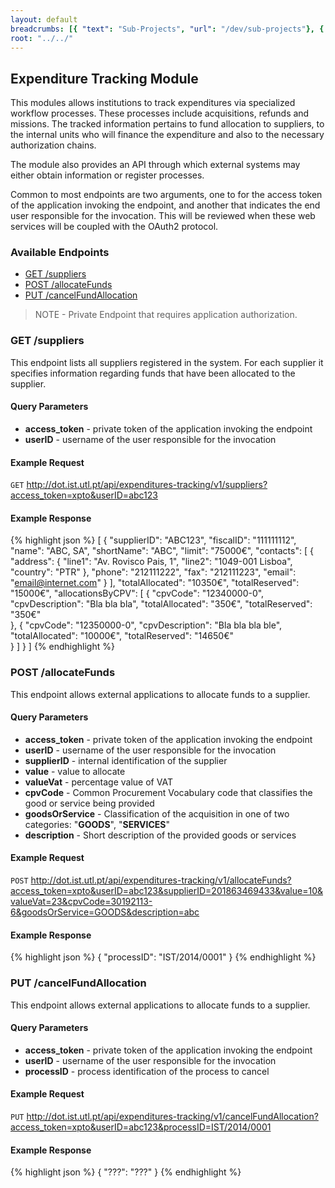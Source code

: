 ```yaml
---
layout: default
breadcrumbs: [{ "text": "Sub-Projects", "url": "/dev/sub-projects"}, { "text": "Expenditure Tracking", "url": "/dev/sub-projects/expenditureTrackingModule"}]
root: "../../"
---
```


## Expenditure Tracking Module

This modules allows institutions to track expenditures via specialized workflow
processes. These processes include acquisitions, refunds and missions. The 
tracked information pertains to fund allocation to suppliers, to the internal
units who will finance the expenditure and also to the necessary authorization
chains.

The module also provides an API through which external systems may either 
obtain information or register processes.

Common to most endpoints are two arguments, one to for the access token of 
the application invoking the endpoint, and another that indicates the end 
user responsible for the invocation. This will be reviewed when these web 
services will be coupled with the OAuth2 protocol.


### Available Endpoints
* [GET /suppliers](#toc_2)  <i class="icon-lock"></i>
* [POST /allocateFunds](#toc_3)  <i class="icon-lock"></i>
* [PUT /cancelFundAllocation](#toc_4)  <i class="icon-lock"></i>


> <span>NOTE</span>
> <i class="icon-lock"></i> - Private Endpoint that requires application authorization.      



### GET /suppliers

<i class="icon-lock"></i>

This endpoint lists all suppliers registered in the system. For each supplier
it specifies information regarding funds that have been allocated to the
supplier.

#### Query Parameters
 - **access_token** - private token of the application invoking the endpoint
 - **userID** - username of the user responsible for the invocation


#### Example Request
```GET``` http://dot.ist.utl.pt/api/expenditures-tracking/v1/suppliers?access_token=xpto&userID=abc123

#### Example Response
{% highlight json %}
[
	{
		"supplierID": "ABC123",
		"fiscalID": "111111112",
		"name": "ABC, SA",
		"shortName": "ABC",
		"limit": "75000€",
		"contacts": [
			{
				"address": {
					"line1": "Av. Rovisco Pais, 1",
					"line2": "1049-001 Lisboa",
					"country": "PTR"
				},
				"phone": "212111222",
				"fax": "212111223",
				"email": "email@internet.com"
			}
		],
		"totalAllocated": "10350€",
		"totalReserved": "15000€",
		"allocationsByCPV": [
			{
				"cpvCode": "12340000-0",
				"cpvDescription": "Bla bla bla",
				"totalAllocated": "350€",
				"totalReserved": "350€"				
			},
			{
				"cpvCode": "12350000-0",
				"cpvDescription": "Bla bla bla ble",
				"totalAllocated": "10000€",
				"totalReserved": "14650€"				
			}
		]
	}
]
{% endhighlight %}



### POST /allocateFunds

<i class="icon-lock"></i>

This endpoint allows external applications to allocate funds to a supplier.


#### Query Parameters
 - **access_token** - private token of the application invoking the endpoint
 - **userID** - username of the user responsible for the invocation
 - **supplierID** - internal identification of the supplier
 - **value** - value to allocate
 - **valueVat** - percentage value of VAT
 - **cpvCode** - Common Procurement Vocabulary code that classifies the good or service being provided
 - **goodsOrService** - Classification of the acquisition in one of two categories: "**GOODS**", "**SERVICES**"
 - **description** - Short description of the provided goods or services


#### Example Request
```POST``` http://dot.ist.utl.pt/api/expenditures-tracking/v1/allocateFunds?access_token=xpto&userID=abc123&supplierID=201863469433&value=10&valueVat=23&cpvCode=30192113-6&goodsOrService=GOODS&description=abc

#### Example Response
{% highlight json %}
{
	"processID": "IST/2014/0001"
}
{% endhighlight %}



### PUT /cancelFundAllocation

<i class="icon-lock"></i>

This endpoint allows external applications to allocate funds to a supplier.

#### Query Parameters
 - **access_token** - private token of the application invoking the endpoint
 - **userID** - username of the user responsible for the invocation
 - **processID** - process identification of the process to cancel

#### Example Request
```PUT``` http://dot.ist.utl.pt/api/expenditures-tracking/v1/cancelFundAllocation?access_token=xpto&userID=abc123&processID=IST/2014/0001

#### Example Response
{% highlight json %}
{
	"???": "???"
}
{% endhighlight %}

